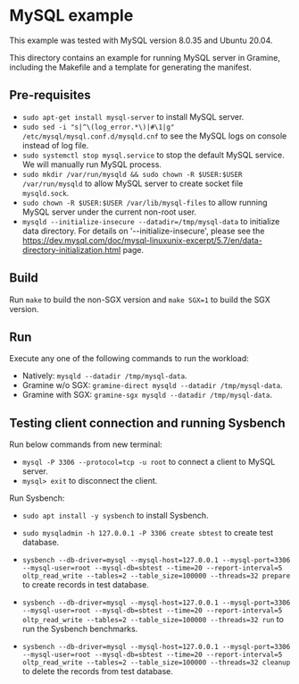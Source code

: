 # MySQL example

This example was tested with MySQL version 8.0.35 and Ubuntu 20.04.

This directory contains an example for running MySQL server in Gramine,
including the Makefile and a template for generating the manifest.

## Pre-requisites

- `sudo apt-get install mysql-server` to install MySQL server.
- `sudo sed -i "s|^\(log_error.*\)|#\1|g" /etc/mysql/mysql.conf.d/mysqld.cnf`
  to see the MySQL logs on console instead of log file.
- `sudo systemctl stop mysql.service` to stop the default MySQL service. We
  will manually run MySQL process.
- `sudo mkdir /var/run/mysqld && sudo chown -R $USER:$USER /var/run/mysqld`
  to allow MySQL server to create socket file `mysqld.sock`.
- `sudo chown -R $USER:$USER /var/lib/mysql-files` to allow running MySQL
  server under the current non-root user.
- `mysqld --initialize-insecure --datadir=/tmp/mysql-data` to initialize data
  directory. For details on '--initialize-insecure', please see the
  https://dev.mysql.com/doc/mysql-linuxunix-excerpt/5.7/en/data-directory-initialization.html
  page.

## Build

Run `make` to build the non-SGX version and `make SGX=1` to build the SGX
version.

## Run

Execute any one of the following commands to run the workload:

- Natively: `mysqld --datadir /tmp/mysql-data`.
- Gramine w/o SGX: `gramine-direct mysqld --datadir /tmp/mysql-data`.
- Gramine with SGX: `gramine-sgx mysqld --datadir /tmp/mysql-data`.

## Testing client connection and running Sysbench

Run below commands from new terminal:

- `mysql -P 3306 --protocol=tcp -u root` to connect a client to MySQL server.
- `mysql> exit` to disconnect the client.

Run Sysbench:

- `sudo apt install -y sysbench` to install Sysbench.
- `sudo mysqladmin -h 127.0.0.1 -P 3306 create sbtest` to create test database.

- `sysbench --db-driver=mysql --mysql-host=127.0.0.1 --mysql-port=3306 --mysql-user=root --mysql-db=sbtest --time=20 --report-interval=5 oltp_read_write --tables=2 --table_size=100000 --threads=32 prepare`
  to create records in test database.
- `sysbench --db-driver=mysql --mysql-host=127.0.0.1 --mysql-port=3306 --mysql-user=root --mysql-db=sbtest --time=20 --report-interval=5 oltp_read_write --tables=2 --table_size=100000 --threads=32 run`
  to run the Sysbench benchmarks.
- `sysbench --db-driver=mysql --mysql-host=127.0.0.1 --mysql-port=3306 --mysql-user=root --mysql-db=sbtest --time=20 --report-interval=5 oltp_read_write --tables=2 --table_size=100000 --threads=32 cleanup`
  to delete the records from test database.
